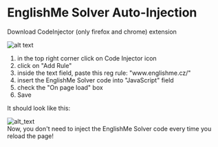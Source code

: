 # EnglishMe Solver Auto-Injection
 Download CodeInjector (only firefox and chrome) extension
 
 
 
 ![alt text](https://github.com/Altwer/englishme-solverrrr/blob/main/codeinjlogo.png) 
 1. in the top right corner click on Code Injector icon
 2. click on "Add Rule"
 3. inside the text field, paste this reg rule: "www\.englishme\.cz\/" 
 4. insert the EnglishMe Solver code into "JavaScript" field
 5. check the "On page load" box
 6. Save 
 
 It should look like this:





 ![alt_text](https://github.com/Altwer/englishme-solverrrr/blob/main/codeinjmenu.png)  
 Now, you don't need to inject the EnglishMe Solver code every time you reload the page!
